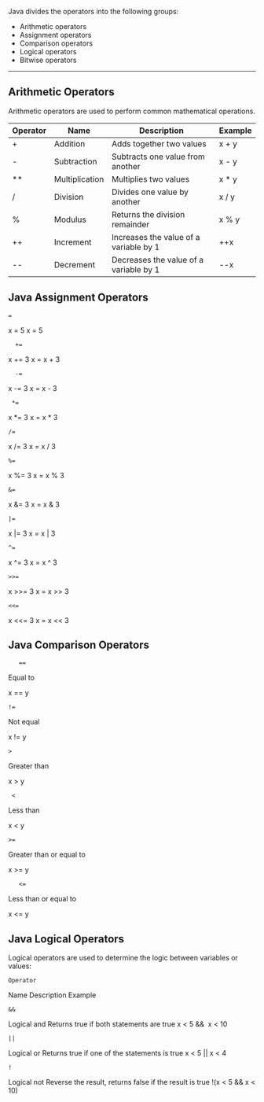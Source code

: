 Java divides the operators into the following groups:

-   Arithmetic operators
-   Assignment operators
-   Comparison operators
-   Logical operators
-   Bitwise operators

---

## Arithmetic Operators

Arithmetic operators are used to perform common mathematical operations.


Operator|Name|Description|Example
--------|----|-----------|--------
+|Addition|Adds together two values|x + y
-|Subtraction|Subtracts one value from another|x - y
** |Multiplication|Multiplies two values|x * y
/|Division|Divides one value by another|x / y
%|Modulus|Returns the division remainder|x % y
++|Increment|Increases the value of a variable by 1|++x
--|Decrement|Decreases the value of a variable by 1|--x



## Java Assignment Operators


    =
x = 5
x = 5

      +=
x += 3
x = x + 3

      -=
x -= 3
x = x - 3

     *=
x *= 3
x = x * 3

    /=
x /= 3
x = x / 3

    %=
x %= 3
x = x % 3

    &=
x &= 3
x = x & 3

    |=
x |= 3
x = x | 3

    ^=
x ^= 3
x = x ^ 3

    >>=
x >>= 3
x = x >> 3

    <<=
x <<= 3
x = x << 3

## Java Comparison Operators
       ==

Equal to

x == y

    !=

Not equal

x != y

    >

Greater than

x > y

     <

Less than

x < y

    >=

Greater than or equal to

x >= y

       <=

Less than or equal to

x <= y

## Java Logical Operators

Logical operators are used to determine the logic between variables or values:

	Operator
Name
Description
Example

	&& 
Logical and
Returns true if both statements are true
x < 5 &&  x < 10

	|| 
Logical or
Returns true if one of the statements is true
x < 5 || x < 4

	!
Logical not
Reverse the result, returns false if the result is true
!(x < 5 && x < 10)
